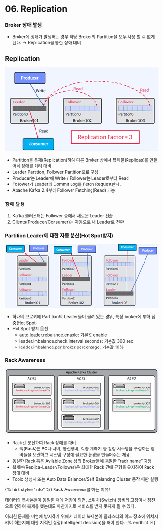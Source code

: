 # 06. Replication

### Broker 장애 발생

* Broker에 장애가 발생하는 경우 해당 Broker의 Partition을 모두 사용 할 수 없게 된다. → Replication을 통한 장애 대비

## Replication

![](<../../../../.gitbook/assets/image (28) (1) (1) (1).png>)

* Partition을 복제(Replication)하여 다른 Broker 상에서 복제물(Replicas)를 만들어서 장애를 미리 대비.
* Leader Partition, Follower Partition으로 구성.
* Producer는 Leader에 Write / Follower는 Leader로부터 Read
* Follower가 Leader의 Commit Log를 Fetch Request한다.
* Apache Kafka 2.4부터 Follower Fetching(Read) 가능

### 장애 발생

1. Kafka 클러스터는 Follower 중에서 새로운 Leader 선출
2. Clients(Producer/Consumer)는 자동으로 새 Leader로 전환

### Partition Leader에 대한 자동 분산(Hot Spot방지)

![](<../../../../.gitbook/assets/image (31) (1) (1) (1).png>)

* 하나의 브로커에 Partition의 Leader들이 몰려 있는 경우, 특정 broker에 부하 집중(Hot Spot)
* Hot Spot 방지 옵션
  * auto.leader.rebalance.enable: 기본값 enable
  * leader.imbalance.check.interval.seconds: 기본값 300 sec
  * leader.imbalance.per.broker.percentage: 기본값 10%

### Rack Awareness

![](<../../../../.gitbook/assets/image (17) (1) (1) (1).png>)

* Rack간 분산하여 Rack 장애를 대비
  * 랙(Rack)은 PC나 서버, 통신장비, 각종 계측기 등 일정 시스템을 구성하는 장비들을 보관하고 시스템 구성에 필요한 환경을 만들어주는 제품.
* 동일한 Rack 혹은 Avilable Zone 상의 Broker들에 동일한 “rack name” 지정
* 복제본(Replica-Leader/Follower)은 최대한 Rack 간에 균형을 유지하여 Rack 장애 대비
* Topic 생성시 또는 Auto Data Balancer/Self Balancing Cluster 동작 때만 실행

{% hint style="info" %}
Rack Awareness를 하는 이유? &#x20;

데이터의 복사본들이 동일한 랙에 저장이 되면, 스위치(Switch) 장비의 고장이나 정전으로 인하여 복제를 했는데도 마찬가지로 서비스를 받지 못하게 될 수 있다. &#x20;

이러한 문제를 미연에 방지하기 위해서 데이터 복제본이 클러스터의 어느 장소에 위치시켜야 하는지에 대한 지적인 결정(Intelligent decision)을 해야 한다.
{% endhint %}
